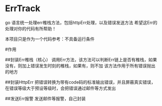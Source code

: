 # ErrTrack

go 语言统一处理err椎栈方法，包括httpErr处理，以及错误发送方法
希望这Err的处理对你的代码有所帮助！

本项目只是作为一个代码参考：不具备运行条件

#作用

##封装Err椎栈（核心）
调用Err方法，该方法可以判断Err链上是否有椎栈，如果没有，则加上错误发生时刻的椎栈，如果有，则不加
该方法作用于所有错误抛出的地方

##封装HttpErr
把错误转换为带有code码的标准输出错误，并且屏蔽真实错误，在错误等级大于预设等级时，会把错误通过邮件等方式发出

##发送Err报警
发送邮件等报警，自己封装


